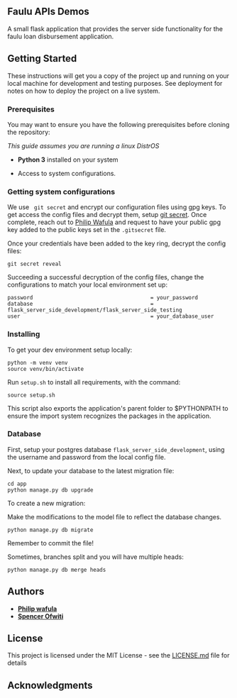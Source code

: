 ## Faulu  APIs Demos
A small flask application that provides the server side functionality for the faulu loan disbursement application. 
## Getting Started

These instructions will get you a copy of the project up and running on your local machine for development
and testing purposes.
See deployment for notes on how to deploy the project on a live system.

### Prerequisites

You may want to ensure you have the following prerequisites before cloning the repository:

_This guide assumes you are running a linux DistrOS_

- **Python 3** installed on your system

- Access to system configurations.

 
### Getting system configurations

We use ` git secret` and encrypt our configuration files using gpg keys. To get access the config files and decrypt them,
setup [git secret](https://git-secret.io/). Once complete, reach out to [Philip Wafula](philipwafula2@gmailcom)
and request to have your public gpg key added to the public keys set in the `.gitsecret` file.

Once your credentials have been added to the key ring, decrypt the config files:
```shell script
git secret reveal
```

Succeeding a successful decryption of the config files, change the configurations to match your local environment 
set up:

```
password                                     = your_password
database                                     = flask_server_side_development/flask_server_side_testing
user                                         = your_database_user
```

### Installing

To get your dev environment setup locally:


```shell script
python -m venv venv
source venv/bin/activate
```

Run `setup.sh` to install all requirements, with the command:

```shell script
source setup.sh
```
This script also exports the application's parent folder to $PYTHONPATH to ensure the import system recognizes the packages
in the application.

### Database
First, setup your postgres database `flask_server_side_development`, using the username and password from the local config file.

Next, to update your database to the latest migration file:

```shell script
cd app
python manage.py db upgrade
```

To create a new migration:

Make the modifications to the model file to reflect the database changes.

```shell script
python manage.py db migrate
```

Remember to commit the file!

Sometimes, branches split and you will have multiple heads:

```shell script
python manage.py db merge heads
```


## Authors

* [**Philip wafula**](https://github.com/PhilipWafula)
* [**Spencer Ofwiti**](https://github.com/SpencerOfwiti)


## License

This project is licensed under the MIT License - see the [LICENSE.md](LICENSE.md) file for details

## Acknowledgments
